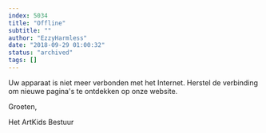 ```yaml
---
index: 5034
title: "Offline"
subtitle: ""
author: "EzzyHarmless"
date: "2018-09-29 01:00:32"
status: "archived"
tags: []
---
```


Uw apparaat is niet meer verbonden met het Internet. Herstel de verbinding om nieuwe pagina's te ontdekken op onze website.

Groeten,

Het ArtKids Bestuur